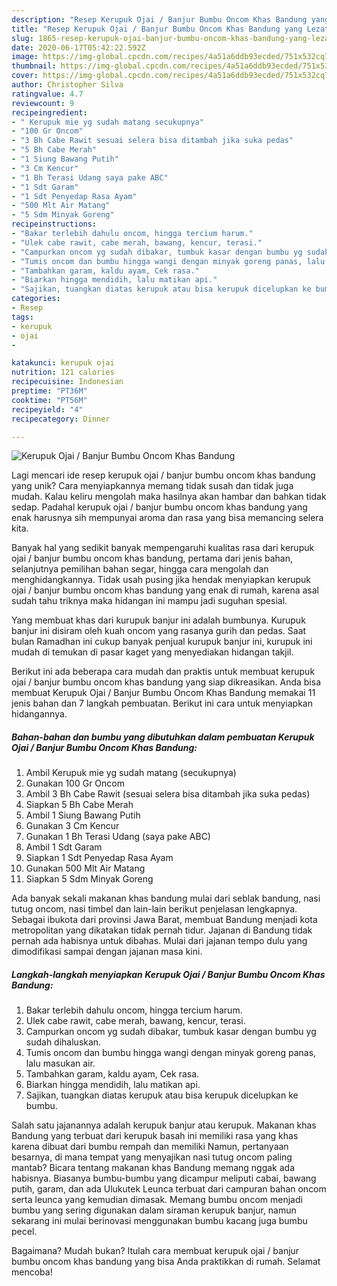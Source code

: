 ```yaml
---
description: "Resep Kerupuk Ojai / Banjur Bumbu Oncom Khas Bandung yang Lezat"
title: "Resep Kerupuk Ojai / Banjur Bumbu Oncom Khas Bandung yang Lezat"
slug: 1865-resep-kerupuk-ojai-banjur-bumbu-oncom-khas-bandung-yang-lezat
date: 2020-06-17T05:42:22.592Z
image: https://img-global.cpcdn.com/recipes/4a51a6ddb93ecded/751x532cq70/kerupuk-ojai-banjur-bumbu-oncom-khas-bandung-foto-resep-utama.jpg
thumbnail: https://img-global.cpcdn.com/recipes/4a51a6ddb93ecded/751x532cq70/kerupuk-ojai-banjur-bumbu-oncom-khas-bandung-foto-resep-utama.jpg
cover: https://img-global.cpcdn.com/recipes/4a51a6ddb93ecded/751x532cq70/kerupuk-ojai-banjur-bumbu-oncom-khas-bandung-foto-resep-utama.jpg
author: Christopher Silva
ratingvalue: 4.7
reviewcount: 9
recipeingredient:
- " Kerupuk mie yg sudah matang secukupnya"
- "100 Gr Oncom"
- "3 Bh Cabe Rawit sesuai selera bisa ditambah jika suka pedas"
- "5 Bh Cabe Merah"
- "1 Siung Bawang Putih"
- "3 Cm Kencur"
- "1 Bh Terasi Udang saya pake ABC"
- "1 Sdt Garam"
- "1 Sdt Penyedap Rasa Ayam"
- "500 Mlt Air Matang"
- "5 Sdm Minyak Goreng"
recipeinstructions:
- "Bakar terlebih dahulu oncom, hingga tercium harum."
- "Ulek cabe rawit, cabe merah, bawang, kencur, terasi."
- "Campurkan oncom yg sudah dibakar, tumbuk kasar dengan bumbu yg sudah dihaluskan."
- "Tumis oncom dan bumbu hingga wangi dengan minyak goreng panas, lalu masukan air."
- "Tambahkan garam, kaldu ayam, Cek rasa."
- "Biarkan hingga mendidih, lalu matikan api."
- "Sajikan, tuangkan diatas kerupuk atau bisa kerupuk dicelupkan ke bumbu."
categories:
- Resep
tags:
- kerupuk
- ojai
- 

katakunci: kerupuk ojai  
nutrition: 121 calories
recipecuisine: Indonesian
preptime: "PT36M"
cooktime: "PT56M"
recipeyield: "4"
recipecategory: Dinner

---
```



![Kerupuk Ojai / Banjur Bumbu Oncom Khas Bandung](https://img-global.cpcdn.com/recipes/4a51a6ddb93ecded/751x532cq70/kerupuk-ojai-banjur-bumbu-oncom-khas-bandung-foto-resep-utama.jpg)

Lagi mencari ide resep kerupuk ojai / banjur bumbu oncom khas bandung yang unik? Cara menyiapkannya memang tidak susah dan tidak juga mudah. Kalau keliru mengolah maka hasilnya akan hambar dan bahkan tidak sedap. Padahal kerupuk ojai / banjur bumbu oncom khas bandung yang enak harusnya sih mempunyai aroma dan rasa yang bisa memancing selera kita.

Banyak hal yang sedikit banyak mempengaruhi kualitas rasa dari kerupuk ojai / banjur bumbu oncom khas bandung, pertama dari jenis bahan, selanjutnya pemilihan bahan segar, hingga cara mengolah dan menghidangkannya. Tidak usah pusing jika hendak menyiapkan kerupuk ojai / banjur bumbu oncom khas bandung yang enak di rumah, karena asal sudah tahu triknya maka hidangan ini mampu jadi suguhan spesial.

Yang membuat khas dari kurupuk banjur ini adalah bumbunya. Kurupuk banjur ini disiram oleh kuah oncom yang rasanya gurih dan pedas. Saat bulan Ramadhan ini cukup banyak penjual kurupuk banjur ini, kurupuk ini mudah di temukan di pasar kaget yang menyediakan hidangan takjil.


Berikut ini ada beberapa cara mudah dan praktis untuk membuat kerupuk ojai / banjur bumbu oncom khas bandung yang siap dikreasikan. Anda bisa membuat Kerupuk Ojai / Banjur Bumbu Oncom Khas Bandung memakai 11 jenis bahan dan 7 langkah pembuatan. Berikut ini cara untuk menyiapkan hidangannya.

<!--inarticleads1-->

##### Bahan-bahan dan bumbu yang dibutuhkan dalam pembuatan Kerupuk Ojai / Banjur Bumbu Oncom Khas Bandung:

1. Ambil  Kerupuk mie yg sudah matang (secukupnya)
1. Gunakan 100 Gr Oncom
1. Ambil 3 Bh Cabe Rawit (sesuai selera bisa ditambah jika suka pedas)
1. Siapkan 5 Bh Cabe Merah
1. Ambil 1 Siung Bawang Putih
1. Gunakan 3 Cm Kencur
1. Gunakan 1 Bh Terasi Udang (saya pake ABC)
1. Ambil 1 Sdt Garam
1. Siapkan 1 Sdt Penyedap Rasa Ayam
1. Gunakan 500 Mlt Air Matang
1. Siapkan 5 Sdm Minyak Goreng


Ada banyak sekali makanan khas bandung mulai dari seblak bandung, nasi tutug oncom, nasi timbel dan lain-lain berikut penjelasan lengkapnya. Sebagai ibukota dari provinsi Jawa Barat, membuat Bandung menjadi kota metropolitan yang dikatakan tidak pernah tidur. Jajanan di Bandung tidak pernah ada habisnya untuk dibahas. Mulai dari jajanan tempo dulu yang dimodifikasi sampai dengan jajanan masa kini. 

<!--inarticleads2-->

##### Langkah-langkah menyiapkan Kerupuk Ojai / Banjur Bumbu Oncom Khas Bandung:

1. Bakar terlebih dahulu oncom, hingga tercium harum.
1. Ulek cabe rawit, cabe merah, bawang, kencur, terasi.
1. Campurkan oncom yg sudah dibakar, tumbuk kasar dengan bumbu yg sudah dihaluskan.
1. Tumis oncom dan bumbu hingga wangi dengan minyak goreng panas, lalu masukan air.
1. Tambahkan garam, kaldu ayam, Cek rasa.
1. Biarkan hingga mendidih, lalu matikan api.
1. Sajikan, tuangkan diatas kerupuk atau bisa kerupuk dicelupkan ke bumbu.


Salah satu jajanannya adalah kerupuk banjur atau kerupuk. Makanan khas Bandung yang terbuat dari kerupuk basah ini memiliki rasa yang khas karena dibuat dari bumbu rempah dan memiliki Namun, pertanyaan besarnya, di mana tempat yang menyajikan nasi tutug oncom paling mantab? Bicara tentang makanan khas Bandung memang nggak ada habisnya. Biasanya bumbu-bumbu yang dicampur meliputi cabai, bawang putih, garam, dan ada Ulukutek Leunca terbuat dari campuran bahan oncom serta leunca yang kemudian dimasak. Memang bumbu oncom menjadi bumbu yang sering digunakan dalam siraman kerupuk banjur, namun sekarang ini mulai berinovasi menggunakan bumbu kacang juga bumbu pecel. 

Bagaimana? Mudah bukan? Itulah cara membuat kerupuk ojai / banjur bumbu oncom khas bandung yang bisa Anda praktikkan di rumah. Selamat mencoba!
